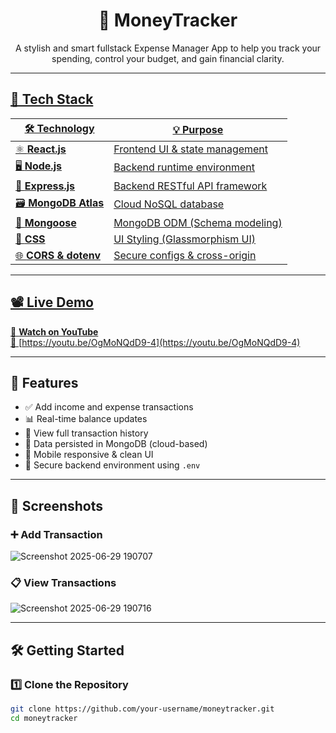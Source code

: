 <h1 align="center">💸 MoneyTracker</h1>

<p align="center">
  A stylish and smart fullstack Expense Manager App to help you track your spending, control your budget, and gain financial clarity.
</p>

<p align="center">
  <a href="https://youtu.be/OgMoNQdD9-4">
  
</p>

---

## 🧠 Tech Stack

| 🛠️ Technology      | 💡 Purpose                        |
|--------------------|-----------------------------------|
| ⚛️ **React.js**     | Frontend UI & state management   |
| 🖥 **Node.js**       | Backend runtime environment      |
| 🚀 **Express.js**    | Backend RESTful API framework    |
| 🗃 **MongoDB Atlas** | Cloud NoSQL database             |
| 🧬 **Mongoose**      | MongoDB ODM (Schema modeling)    |
| 🎨 **CSS**           | UI Styling (Glassmorphism UI)    |
| 🌐 **CORS & dotenv** | Secure configs & cross-origin    |

---

## 📽️ Live Demo

🎥 **Watch on YouTube**  
🔗 [https://youtu.be/OgMoNQdD9-4](https://youtu.be/OgMoNQdD9-4)

---

## 🚀 Features

- ✅ Add income and expense transactions
- 📊 Real-time balance updates
- 🧾 View full transaction history
- 🔄 Data persisted in MongoDB (cloud-based)
- 📱 Mobile responsive & clean UI
- 🔐 Secure backend environment using `.env`

---

## 📸 Screenshots

### ➕ Add Transaction
![Screenshot 2025-06-29 190707](https://github.com/user-attachments/assets/4998dc01-4114-42ce-a8e3-79e143ff06ea)

### 📋 View Transactions
![Screenshot 2025-06-29 190716](https://github.com/user-attachments/assets/c8df5a75-fbc3-40c9-a7d2-ec6c5b62e8b9)

---

## 🛠️ Getting Started

### 1️⃣ Clone the Repository

```bash
git clone https://github.com/your-username/moneytracker.git
cd moneytracker

